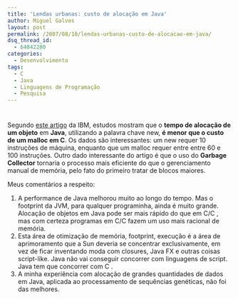 ```yaml
---
title: 'Lendas urbanas: custo de alocação em Java'
author: Miguel Galves
layout: post
permalink: /2007/08/10/lendas-urbanas-custo-de-alocacao-em-java/
dsq_thread_id:
  - 64842280
categories:
  - Desenvolvimento
tags:
  - C
  - Java
  - Linguagens de Programação
  - Pesquisa
---
```

# 

Segundo [este artigo][1] da IBM, estudos mostram que o **tempo de alocação de um objeto** em **Java**, utilizando a palavra chave new, **é menor que o custo de um malloc em C**. Os dados são interessantes: um new requer 10 instruções de máquina, enquanto que um malloc requer entre entre 60 e 100 instruções. Outro dado interessante do artigo é que o uso do **Garbage Collector** tornaria o processo mais eficiente do que o gerenciamento manual de memória, pelo fato do primeiro tratar de blocos maiores.

 [1]: http://www-128.ibm.com/developerworks/java/library/j-jtp09275.html?ca=dgr-jw22JavaUrbanLegends

Meus comentários a respeito: 
1.  A performance de Java melhorou muito ao longo do tempo. Mas o footprint da JVM, para qualquer programinha, ainda é muito grande. Alocação de objetos em Java pode ser mais rápido do que em C/C , mas com certeza programas em C/C fazem um uso mais racional de memória.
2.  Esta área de otimização de memória, footprint, execução é a área de aprimoramento que a Sun deveria se concentrar exclusivamente, em vez de ficar inventando moda com closures, Java FX e outras coisas script-like. Java não vai conseguir concorrer com linguagens de script. Java tem que concorrer com C .
3.  A minha experiência com alocação de grandes quantidades de dados em Java, aplicada ao processamento de sequências genéticas, não foi das melhores.